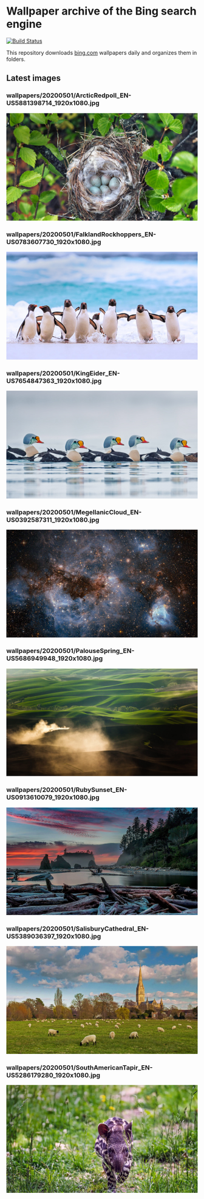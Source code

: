 # Wallpaper archive of the Bing search engine

[![Build Status](https://travis-ci.org/kijart/bing-daily-images-dl.svg?branch=wallpapers)](https://travis-ci.org/kijart/bing-daily-images-dl)

This repository downloads [bing.com](https://www.bing.com) wallpapers daily and organizes them in folders.

## Latest images

<!-- Wallpapers -->

### wallpapers/20200501/ArcticRedpoll_EN-US5881398714_1920x1080.jpg

![wallpapers/20200501/ArcticRedpoll_EN-US5881398714_1920x1080.jpg](wallpapers/20200501/ArcticRedpoll_EN-US5881398714_1920x1080.jpg)

### wallpapers/20200501/FalklandRockhoppers_EN-US0783607730_1920x1080.jpg

![wallpapers/20200501/FalklandRockhoppers_EN-US0783607730_1920x1080.jpg](wallpapers/20200501/FalklandRockhoppers_EN-US0783607730_1920x1080.jpg)

### wallpapers/20200501/KingEider_EN-US7654847363_1920x1080.jpg

![wallpapers/20200501/KingEider_EN-US7654847363_1920x1080.jpg](wallpapers/20200501/KingEider_EN-US7654847363_1920x1080.jpg)

### wallpapers/20200501/MegellanicCloud_EN-US0392587311_1920x1080.jpg

![wallpapers/20200501/MegellanicCloud_EN-US0392587311_1920x1080.jpg](wallpapers/20200501/MegellanicCloud_EN-US0392587311_1920x1080.jpg)

### wallpapers/20200501/PalouseSpring_EN-US5686949948_1920x1080.jpg

![wallpapers/20200501/PalouseSpring_EN-US5686949948_1920x1080.jpg](wallpapers/20200501/PalouseSpring_EN-US5686949948_1920x1080.jpg)

### wallpapers/20200501/RubySunset_EN-US0913610079_1920x1080.jpg

![wallpapers/20200501/RubySunset_EN-US0913610079_1920x1080.jpg](wallpapers/20200501/RubySunset_EN-US0913610079_1920x1080.jpg)

### wallpapers/20200501/SalisburyCathedral_EN-US5389036397_1920x1080.jpg

![wallpapers/20200501/SalisburyCathedral_EN-US5389036397_1920x1080.jpg](wallpapers/20200501/SalisburyCathedral_EN-US5389036397_1920x1080.jpg)

### wallpapers/20200501/SouthAmericanTapir_EN-US5286179280_1920x1080.jpg

![wallpapers/20200501/SouthAmericanTapir_EN-US5286179280_1920x1080.jpg](wallpapers/20200501/SouthAmericanTapir_EN-US5286179280_1920x1080.jpg)

